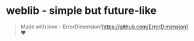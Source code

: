 # weblib - simple but future-like

> Made with love - ErrorDimension[https://github.com/ErrorDimension] ❤️
